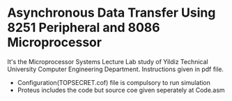 # Asynchronous Data Transfer Using 8251 Peripheral and 8086 Microprocessor
It's the Microprocessor Systems Lecture Lab study of Yildiz Technical University Computer Engineering Department. Instructions given in pdf file.

* Configuration(TOPSECRET.cof) file is compulsory to run simulation
* Proteus includes the code but source coe given seperately at Code.asm

